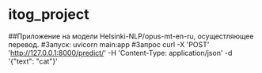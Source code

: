 # itog_project
##Приложение на модели Helsinki-NLP/opus-mt-en-ru, осущестляющее перевод.
#Запуск: 
uvicorn main:app
#Запрос
curl -X 'POST' 'http://127.0.0.1:8000/predict/' -H 'Content-Type: application/json' -d '{"text": "cat"}'


